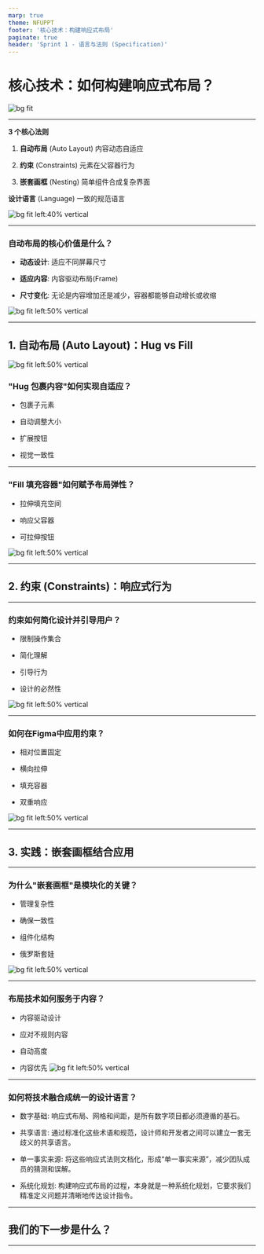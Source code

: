 ```yaml
---
marp: true 
theme: NFUPPT 
footer: '核心技术：构建响应式布局' 
paginate: true 
header: 'Sprint 1 - 语言与法则 (Specification)'
---
```


# 核心技术：如何构建响应式布局？


![bg fit](https://i.imgur.com/zSU3auN.webp)


---

**3 个核心法则**

1. **自动布局** (Auto Layout) 
	内容动态自适应
    
2. **约束** (Constraints) 
	元素在父容器行为

3. **嵌套画框** (Nesting) 
	简单组件合成复杂界面
    
**设计语言** (Language) 
	一致的规范语言

![bg fit left:40% vertical](https://i.imgur.com/zSU3auN.webp)

<!--

[Opener]: 大家好，今天我们将深入探讨构建专业级响应式布局的三大核心技术，以及它们如何共同构成我们设计系统中的“语言与法则”。

[Expansion]:

- 自动布局: 决定了内容如何动态地适应其容器，是微观层面的自适应法则。
    
- 约束: 定义了元素在父容器尺寸变化时的响应行为，是宏观层面的定位法则。
    
- 嵌套画框: 允许我们将简单的组件模块化地组合成复杂的界面，是结构层面的组合法则。
    
- 设计语言: 通过统一这些技术和规范，我们建立了一套跨团队的、一致的设计语言。
    
    [Evidence]: 精通“包裹内容（Hug）”、“填充容器（Fill）”以及约束的应用，是构建任何专业级、响应式组件的必要基础。
    
    [Action]: [行动：提问] "在开始之前，大家认为在日常工作中，构建响应式布局最大的挑战是什么？"
    
    [V-Prompt]: A line drawing illustration on a white background, showing a fluid grid adapting to different screen sizes, from a phone to a desktop. The lines are clean and precise, conveying a sense of structure and flexibility. Conceptual art. Square aspect ratio.
    
-->


---


    

### 自动布局的核心价值是什么？

- **动态设计**: 适应不同屏幕尺寸
    
- **适应内容**: 内容驱动布局(Frame)
    
- **尺寸变化**: 无论是内容增加还是减少，容器都能够自动增长或收缩
    
![bg fit left:50% vertical](https://i.imgur.com/Cuzad1n.webp)

<!--

[Opener]: 首先，让我们来理解自动布局为什么是响应式设计的基石。

[Expansion]:

- 动态设计: 它帮助我们创建能够适应不同屏幕尺寸和方向的动态设计，无需为每个尺寸手动调整。
    
- 适应内容: 框架会根据其内部的子元素（如文本长度）自动调整自身大小，实现内容驱动布局。
    
- 尺寸变化: 无论是内容增加还是减少，容器都能够自动增长或收缩，保持设计的完整性。
    
    [Evidence]: 自动布局是 Figma 的一项核心功能，它允许框架（Frame）自动增长并调整其内部内容以适应尺寸变化。
    
    [V-Prompt]: A minimalist line drawing on a white background, depicting a flexible container (a simple rectangle) that stretches and shrinks to perfectly fit various shapes (circles, squares) placed inside it. Sense of adaptability and automation. Square aspect ratio.
-->


---

## 1. 自动布局 (Auto Layout)：Hug vs Fill

    
![bg fit left:50% vertical](https://i.imgur.com/442CTyV.webp)

### "Hug 包裹内容"如何实现自适应？

- 包裹子元素
    
- 自动调整大小
    
- 扩展按钮
    
- 视觉一致性
    

<!--

[Opener]: 在自动布局中，我们遇到的第一个关键设置是“包裹内容”（Hug Contents）。

[Expansion]:

- 包裹子元素: 顾名思义，父容器会像拥抱一样，紧密地包裹其内部的内容。
    
- 自动调整大小: 父容器的尺寸完全由其子元素的尺寸决定，子元素变大，父容器就变大。
    
- 扩展按钮: 这是最经典的应用，当按钮的文本标签变长或变短时，按钮背景会自动伸缩。
    
- 视觉一致性: 确保了在多语言翻译等内容长度变化极大的场景下，组件依然能保持视觉上的统一和美观。
    
    [Evidence]: 当用户编辑按钮的文本标签时，按钮的背景会随着文本内容的增减而自动变宽或变窄，以确保按钮完美地包裹住文本。
    
    [Action]: [行动：演示] "我们可以在Figma里快速演示一下，当编辑一个按钮的文本时，Hug Contents是如何工作的。"
    
    [V-Prompt]: A simple line drawing on a white background. A rectangle (representing a button) is perfectly wrapping around the word "TEXT". Arrows are pointing from the edges of the word to the edges of the rectangle, symbolizing the "hugging" action. Focus on clarity. Square aspect ratio.
    
-->


---


    

### "Fill 填充容器"如何赋予布局弹性？

- 拉伸填充空间
    
- 响应父容器
    
- 可拉伸按钮

![bg fit left:50% vertical](https://i.imgur.com/Ii31TZa.webp)



<!--

[Opener]: 与“包裹内容”相对的，是赋予我们手动控制弹性的“填充容器”（Fill Container）。

[Expansion]:

- 拉伸填充空间: 子元素会放弃自己的原始尺寸，自动拉伸以填满父容器内的所有可用空间。
    
- 响应父容器: 当用户手动拉伸父容器时，设置为“填充”的子元素也会随之拉伸或压缩。
    
- 可拉伸按钮: 如果想让一个按钮可以被自由拉伸，就需要将其内部的文本图层设置为“填充容器”。
    
    [Evidence]: 当子元素被设置为“填充容器”时，它将自动拉伸以填满其父框架的可用空间。
    
    [Action]: [行动：演示] "同样地，让我们在Figma里看看，当手动拖拽一个父容器时，内部设置为Fill Container的元素是如何响应的。"
    
    [V-Prompt]: A clean line drawing illustration on a white background. A large dashed-line rectangle contains a smaller, solid-line rectangle. The smaller rectangle has arrows pointing outwards to the edges of the larger rectangle, showing it is filling the available space. Conveys a sense of dynamic stretching. Square aspect ratio.
    
-->


---


## 2. 约束 (Constraints)：响应式行为

<!--  _class: lead-->

---




### 约束如何简化设计并引导用户？

- 限制操作集合
    
- 简化理解
    
- 引导行为
    
- 设计的必然性
    
![bg fit left:50% vertical](https://i.imgur.com/1YcVnBq.webp)

<!--

[Opener]: 现在我们来看第二个核心技术：约束。它不仅仅是工具里的一个功能，更是一种深刻的设计哲学。

[Expansion]:

- 限制操作集合: 通过减少可能性，让界面功能更加清晰，用户更容易上手。
    
- 简化理解: 合理的约束能明确地告诉用户一个组件能做什么，不能做什么。
    
- 引导行为: 物理、文化、语义和逻辑约束共同作用，在无形中指导用户的交互行为。
    
- 设计的必然性: 任何设计项目都必须在预算、时间表等诸多约束下进行，约束是设计的现实。
    
    [Evidence]: 约束通过限制可能的操作集合，引导用户的行为并简化理解，是设计可发现性的五大基本概念之一。
    
    [V-Prompt]: A minimalist line drawing on a white background. It shows a hand trying to fit a large square peg into a small round hole, clearly illustrating a physical constraint. Conceptual and instantly understandable. Square aspect ratio.
    
-->


---


    

### 如何在Figma中应用约束？

- 相对位置固定
    
- 横向拉伸
    
- 填充容器
    
- 双重响应

![bg fit left:50% vertical](https://i.imgur.com/LmzpjoI.webp)


<!--

[Opener]: 理论讲完了，让我们看看在Figma这个具体工具中，约束是如何帮助我们实现响应式行为的。

[Expansion]:

- 相对位置固定: 比如，将一个关闭按钮始终固定在父容器的右上角。
    
- 横向拉伸: 通过将约束设置为“Left and Right”，元素可以横跨整个宽度进行拉伸。
    
- 填充容器: 这是约束设置的一部分，子元素填充父容器以适应宽度变化。
    
- 双重响应: 我们可以结合约束（处理相对位置）和自动布局（处理内部间距），创造出既能适应外部容器、又能适应内部内容变化的强大组件。
    
    [Evidence]: 导航栏和卡片等组件是约束和自动布局结合应用的良好用例。
    
    [Action]: [行动：演示] "我们可以在一个卡片组件上展示，当调整父画框大小时，内部元素的约束是如何生效的。"
    
    [V-Prompt]: A line drawing UI diagram on a white background. A larger rectangle (a window) is being resized. Inside, a smaller rectangle (an icon) stays fixed to the top-right corner, with visual lines indicating its pinning constraints. Technical but clear visualization. Square aspect ratio.
    
-->


---

## 3. 实践：嵌套画框结合应用

<!--  _class: lead-->

---



### 为什么"嵌套画框"是模块化的关键？

- 管理复杂性
    
- 确保一致性
    
- 组件化结构
    
- 俄罗斯套娃
    
![bg fit left:50% vertical](https://i.imgur.com/qyrAqqc.webp)

<!--

[Opener]: 我们已经掌握了单个组件的自适应方法，但如何构建复杂的界面呢？答案就是第三个核心技术：嵌套。

[Expansion]:

- 管理复杂性: 通过将庞大、复杂的界面分解为更小、更易于管理的组件，来降低认知负担。
    
- 确保一致性: 在系统的不同部分重复使用相同的基础组件，确保了视觉和功能上的一致性。
    
- 组件化结构: 这种从原子到页面的层级化构建方式，让我们的设计系统条理清晰、易于维护。
    
- 俄罗斯套娃: 这是嵌套最形象的比喻，小的模式被包含在大的模式中，一层层构建起整个界面。
    
    [Evidence]: Pattern Lab（一个用于构建原子设计系统的工具）的核心概念就是俄罗斯套娃（Russian nesting dolls），这种方法是嵌套画框结合应用的直接体现。
    
    [V-Prompt]: A set of three Russian nesting dolls drawn with simple black lines on a white background. The dolls are progressively smaller and fit inside one another, symbolizing the concept of nested components in design systems. Abstract visualization. Square aspect ratio.
    
-->


---


    

### 布局技术如何服务于内容？

- 内容驱动设计
    
- 应对不规则内容
    
- 自动高度
    
- 内容优先
![bg fit left:50% vertical](https://i.imgur.com/1ya9o3D.webp)


<!--

[Opener]: 归根结底，我们所有的技术和方法，最终都是为了更好地服务于我们的核心——内容。

[Expansion]:

- 内容驱动设计: 我们的设计必须能够灵活地适应真实、动态、甚至不完美的内容。
    
- 应对不规则内容: 比如用户输入的长标题、需要换行的文本段落等，系统都应能优雅处理。
    
- 自动高度: 文本框的“自动高度”功能，可以确保容器的高度根据文本内容自动扩展，这是内容驱动布局的典型体现。
    
- 内容优先: 内容的结构和重要性，应该直接决定它在不同屏幕尺寸下的响应式重排顺序。
    
    [Evidence]: 设计系统中的模式必须能够应对真实且不规则的内容（如长标题和文字换行），而不是只依赖于设计稿中“方便”的内容。
    
    [V-Prompt]: A simple line drawing on a white background, illustrating a container whose height is dynamically stretching to accommodate a long paragraph of text flowing into it. An arrow indicates the vertical expansion. Sense of breakthrough. Square aspect ratio.
    
-->


---


    

### 如何将技术融合成统一的设计语言？

- 数字基础: 响应式布局、网格和间距，是所有数字项目都必须遵循的基石。
    
- 共享语言: 通过标准化这些术语和规范，设计师和开发者之间可以建立一套无歧义的共享语言。
    
- 单一事实来源: 将这些响应式法则文档化，形成“单一事实来源”，减少团队成员的猜测和误解。
    
- 系统化规划: 构建响应式布局的过程，本身就是一种系统化规划，它要求我们精准定义问题并清晰地传达设计指令。
    

<!--

[Opener]: 最后，让我们将这些点连接起来，看看它们如何共同构成了我们设计系统中的“语言与法则”。

[Expansion]:

- 数字基础: 响应式布局、网格和间距，是所有数字项目都必须遵循的基石。
    
- 共享语言: 通过标准化这些术语和规范，设计师和开发者之间可以建立一套无歧义的共享语言。
    
- 单一事实来源: 将这些响应式法则文档化，形成“单一事实来源”，减少团队成员的猜测和误解。
    
- 系统化规划: 构建响应式布局的过程，本身就是一种系统化规划，它要求我们精准定义问题并清晰地传达设计指令。
    
    [Evidence]: 构建设计系统（包括响应式基础）的核心价值在于精准定义问题、系统化规划，并清晰地传达指令，这正是 Sprint 1“语言与法则”阶段的根本目标。
    
    [V-Prompt]: A conceptual line drawing on a white background showing three interlocking gears labeled "Layout," "Constraints," and "Nesting." When they turn together, they power a lightbulb labeled "Responsive UI." Symbolizes synergy and system thinking. Square aspect ratio.
    
-->


---



## 我们的下一步是什么？

<!--

[Opener]: 我们已经系统地了解了构建响应式布局的核心技术和理念。

[Expansion]:

- 实践: 最重要的一步是将今天学到的理论应用到你的下一个项目中去，在实践中加深理解。
    
- 探索: 持续探索Figma等设计工具的更多可能性，它们总是在不断更新，提供更强大的功能。
    
- 总结: 请记住，自动布局、约束和嵌套是构建强大、灵活且一致的响应式设计的三大支柱。
    
    [Action]: [行动：开放讨论] "感谢大家，现在是提问和自由讨论的时间。"
    
    [V-Prompt]: A clean, bold question mark in the center of a white background, drawn with a single continuous line. Minimalist, modern, and invites inquiry. Square aspect ratio.
    
-->


---

